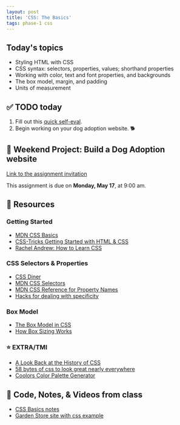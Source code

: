 ```yaml
---
layout: post
title: 'CSS: The Basics'
tags: phase-1 css
---
```


## Today's topics

- Styling HTML with CSS
- CSS syntax: selectors, properties, values; shorthand properties
- Working with color, text and font properties, and backgrounds
- The box model, margin, and padding
- Units of measurement

## ✅ TODO today
1. Fill out this [quick self-eval](https://docs.google.com/forms/d/13HAQ_6sarKQ9DqH2PUzPL_rillBNO8_1FtLDdeEbYCg/edit).
2. Begin working on your dog adoption website. 🐕

## 🎯 Weekend Project: Build a Dog Adoption website

[Link to the assignment invitation](https://classroom.github.com/a/08Vbpchg)

This assignment is due on **Monday, May 17**, at 9:00 am.

## 🔖 Resources

### Getting Started

- [MDN CSS Basics](https://developer.mozilla.org/en-US/docs/Learn/Getting_started_with_the_web/CSS_basics)
- [CSS-Tricks Getting Started with HTML & CSS](https://css-tricks.com/guides/beginner/)
- [Rachel Andrew: How to Learn CSS](https://www.smashingmagazine.com/2019/01/how-to-learn-css/)

### CSS Selectors & Properties

- [CSS Diner](https://flukeout.github.io/)
- [MDN CSS Selectors](https://developer.mozilla.org/en-US/docs/Web/CSS/CSS_Selectors)
- [MDN CSS Reference for Property Names](https://developer.mozilla.org/en-US/docs/Web/CSS/Reference)
- [Hacks for dealing with specificity](https://csswizardry.com/2014/07/hacks-for-dealing-with-specificity/)

### Box Model

- [The Box Model in CSS](https://adamschwartz.co/magic-of-css/chapters/1-the-box/)
- [How Box Sizing Works](https://piccalil.li/tutorial/how-css-box-sizing-works/)

### ⭐️ EXTRA/TMI

- [A Look Back at the History of CSS](https://css-tricks.com/look-back-history-css/)
- [58 bytes of css to look great nearly everywhere](https://jrl.ninja/etc/1/)
- [Coolors Color Palette Generator](https://coolors.co/)

## 🦉 Code, Notes, & Videos from class

- [CSS Basics notes](https://github.com/Momentum-Team-8/notes/blob/main/css.md)
- [Garden Store site with css example](https://github.com/Momentum-Team-8/examples/tree/main/garden-store-css)

